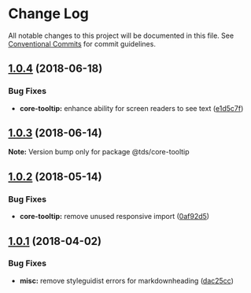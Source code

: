 # Change Log

All notable changes to this project will be documented in this file.
See [Conventional Commits](https://conventionalcommits.org) for commit guidelines.

<a name="1.0.4"></a>
## [1.0.4](https://github.com/telusdigital/tds/compare/@tds/core-tooltip@1.0.3...@tds/core-tooltip@1.0.4) (2018-06-18)


### Bug Fixes

* **core-tooltip:** enhance ability for screen readers to see text ([e1d5c7f](https://github.com/telusdigital/tds/commit/e1d5c7f))




<a name="1.0.3"></a>
## [1.0.3](https://github.com/telusdigital/tds/compare/@tds/core-tooltip@1.0.2...@tds/core-tooltip@1.0.3) (2018-06-14)




**Note:** Version bump only for package @tds/core-tooltip

<a name="1.0.2"></a>
## [1.0.2](https://github.com/telusdigital/tds/compare/@tds/core-tooltip@1.0.1...@tds/core-tooltip@1.0.2) (2018-05-14)


### Bug Fixes

* **core-tooltip:** remove unused responsive import ([0af92d5](https://github.com/telusdigital/tds/commit/0af92d5))




<a name="1.0.1"></a>
## [1.0.1](https://github.com/telusdigital/tds/compare/@tds/core-tooltip@1.0.0...@tds/core-tooltip@1.0.1) (2018-04-02)


### Bug Fixes

* **misc:** remove styleguidist errors for markdownheading ([dac25cc](https://github.com/telusdigital/tds/commit/dac25cc))
